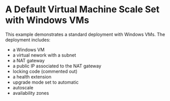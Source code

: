 # A Default Virtual Machine Scale Set with Windows VMs

This example demonstrates a standard deployment with Windows VMs.  The deployment includes:

- a Windows VM
- a virtual nework with a subnet
- a NAT gateway
- a public IP associated to the NAT gateway
- locking code (commented out)
- a health extension
- upgrade mode set to automatic
- autoscale
- availability zones
